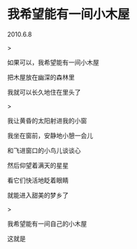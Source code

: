 # 我希望能有一间小木屋

2010.6.8

&gt;

如果可以，我希望能有一间小木屋

把木屋放在幽深的森林里

我就可以长久地住在里头了

&gt;

我让黄昏的太阳射进我的小窗

我坐在窗前，安静地小憩一会儿

和飞进窗口的小鸟儿谈谈心

然后仰望着满天的星星

看它们快活地眨着眼睛

就能进入甜美的梦乡了

&gt;

我希望能有一间自己的小木屋

这就是

